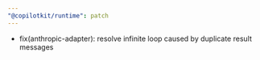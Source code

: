```yaml
---
"@copilotkit/runtime": patch
---
```


- fix(anthropic-adapter): resolve infinite loop caused by duplicate result messages
